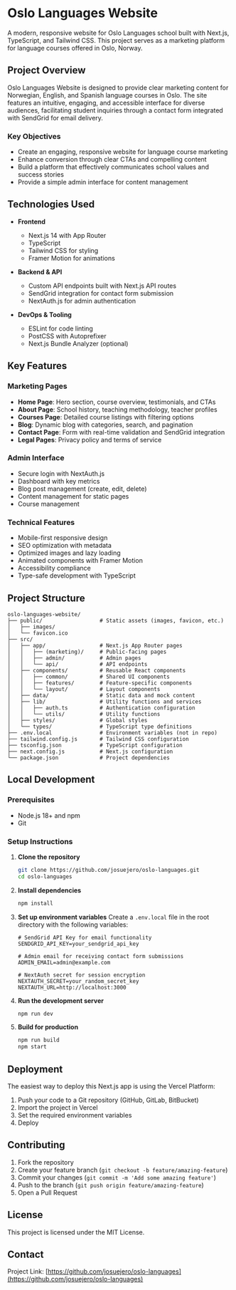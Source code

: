# Oslo Languages Website

A modern, responsive website for Oslo Languages school built with Next.js, TypeScript, and Tailwind CSS. This project serves as a marketing platform for language courses offered in Oslo, Norway.

## Project Overview

Oslo Languages Website is designed to provide clear marketing content for Norwegian, English, and Spanish language courses in Oslo. The site features an intuitive, engaging, and accessible interface for diverse audiences, facilitating student inquiries through a contact form integrated with SendGrid for email delivery.

### Key Objectives

- Create an engaging, responsive website for language course marketing
- Enhance conversion through clear CTAs and compelling content
- Build a platform that effectively communicates school values and success stories
- Provide a simple admin interface for content management

## Technologies Used

- **Frontend**
  - Next.js 14 with App Router
  - TypeScript
  - Tailwind CSS for styling
  - Framer Motion for animations

- **Backend & API**
  - Custom API endpoints built with Next.js API routes
  - SendGrid integration for contact form submission
  - NextAuth.js for admin authentication

- **DevOps & Tooling**
  - ESLint for code linting
  - PostCSS with Autoprefixer
  - Next.js Bundle Analyzer (optional)

## Key Features

### Marketing Pages
- **Home Page**: Hero section, course overview, testimonials, and CTAs
- **About Page**: School history, teaching methodology, teacher profiles
- **Courses Page**: Detailed course listings with filtering options
- **Blog**: Dynamic blog with categories, search, and pagination
- **Contact Page**: Form with real-time validation and SendGrid integration
- **Legal Pages**: Privacy policy and terms of service

### Admin Interface
- Secure login with NextAuth.js
- Dashboard with key metrics
- Blog post management (create, edit, delete)
- Content management for static pages
- Course management

### Technical Features
- Mobile-first responsive design
- SEO optimization with metadata
- Optimized images and lazy loading
- Animated components with Framer Motion
- Accessibility compliance
- Type-safe development with TypeScript

## Project Structure

```
oslo-languages-website/
├── public/                  # Static assets (images, favicon, etc.)
│   ├── images/
│   └── favicon.ico
├── src/
│   ├── app/                 # Next.js App Router pages
│   │   ├── (marketing)/     # Public-facing pages
│   │   ├── admin/           # Admin pages
│   │   └── api/             # API endpoints
│   ├── components/          # Reusable React components
│   │   ├── common/          # Shared UI components
│   │   ├── features/        # Feature-specific components
│   │   └── layout/          # Layout components
│   ├── data/                # Static data and mock content
│   ├── lib/                 # Utility functions and services
│   │   ├── auth.ts          # Authentication configuration
│   │   └── utils/           # Utility functions
│   ├── styles/              # Global styles
│   └── types/               # TypeScript type definitions
├── .env.local               # Environment variables (not in repo)
├── tailwind.config.js       # Tailwind CSS configuration
├── tsconfig.json            # TypeScript configuration
├── next.config.js           # Next.js configuration
└── package.json             # Project dependencies
```

## Local Development

### Prerequisites

- Node.js 18+ and npm
- Git

### Setup Instructions

1. **Clone the repository**
   ```bash
   git clone https://github.com/josuejero/oslo-languages.git
   cd oslo-languages
   ```

2. **Install dependencies**
   ```bash
   npm install
   ```

3. **Set up environment variables**
   Create a `.env.local` file in the root directory with the following variables:
   ```
   # SendGrid API Key for email functionality
   SENDGRID_API_KEY=your_sendgrid_api_key
   
   # Admin email for receiving contact form submissions
   ADMIN_EMAIL=admin@example.com
   
   # NextAuth secret for session encryption
   NEXTAUTH_SECRET=your_random_secret_key
   NEXTAUTH_URL=http://localhost:3000
   ```

4. **Run the development server**
   ```bash
   npm run dev
   ```

5. **Build for production**
   ```bash
   npm run build
   npm start
   ```

## Deployment

The easiest way to deploy this Next.js app is using the Vercel Platform:

1. Push your code to a Git repository (GitHub, GitLab, BitBucket)
2. Import the project in Vercel
3. Set the required environment variables
4. Deploy

## Contributing

1. Fork the repository
2. Create your feature branch (`git checkout -b feature/amazing-feature`)
3. Commit your changes (`git commit -m 'Add some amazing feature'`)
4. Push to the branch (`git push origin feature/amazing-feature`)
5. Open a Pull Request

## License

This project is licensed under the MIT License.

## Contact

Project Link: [https://github.com/josuejero/oslo-languages](https://github.com/josuejero/oslo-languages)